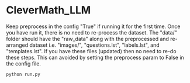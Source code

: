 # CleverMath_LLM

Keep preprocess in the config "True" if running it for the first time. 
Once you have run it, there is no need to re-process the dataset. 
The "data/" folder should have the "raw_data" along with the preprocessed and re-arranged dataset i.e.
"images/", "questions.lst", "labels.lst", and "templates.lst". If you have these files (updated) then no need to 
re-do these steps. This can avoided by setting the preprocess param to False in the config file.

```
python run.py
```